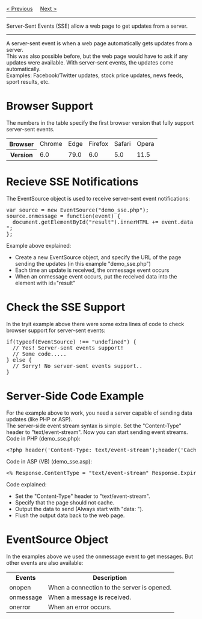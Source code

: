 <a href="/HTML/APIs/WebWorkers.md">&lt; Previous</a>
&nbsp;&nbsp;&nbsp;
<a href="/HTML/Timer.md">Next &gt;</a>
<hr>
Server-Sent Events (SSE) allow a web page to get updates from a server.
<hr>
A server-sent event is when a web page automatically gets updates from a server.
<br>
This was also possible before, but the web page would have to ask if any updates were available. With server-sent events, the updates come automatically.
<br>
Examples: Facebook/Twitter updates, stock price updates, news feeds, sport results, etc.
<h1>Browser Support</h1>
The numbers in the table specify the first browser version that fully support server-sent events.
<table class="ws-table-all notranslate">
  <tr>
    <th>Browser</th>
    <td>Chrome</td>
    <td>Edge</td>
    <td>Firefox</td>
    <td>Safari</td>
    <td>Opera</td>
  </tr>
  <tr>
    <th>Version</th>
    <td>6.0</td>
    <td>79.0</td>
    <td>6.0</td>
    <td>5.0</td>
    <td>11.5</td>
  </tr>
</table>
<h1>Recieve SSE Notifications</h1>
The EventSource object is used to receive server-sent event notifications:
<pre>
var source = new EventSource("demo_sse.php");
source.onmessage = function(event) {
  document.getElementById("result").innerHTML += event.data + "<br>";
};
</pre>
Example above explained:
<ul>
  <li>Create a new EventSource object, and specify the URL of the page sending the updates (in this example "demo_sse.php")</li>
  <li>Each time an update is received, the onmessage event occurs</li>
  <li>When an onmessage event occurs, put the received data into the element with id="result"</li>
</ul>
<h1>Check the SSE Support</h1>
In the tryit example above there were some extra lines of code to check browser support for server-sent events:
<pre>
if(typeof(EventSource) !== "undefined") {
  // Yes! Server-sent events support!
  // Some code.....
} else {
  // Sorry! No server-sent events support..
}
</pre>
<h1>Server-Side Code Example</h1>
For the example above to work, you need a server capable of sending data updates (like PHP or ASP).
<br>
The server-side event stream syntax is simple. Set the "Content-Type" header to "text/event-stream". Now you can start sending event streams.
<br>
Code in PHP (demo_sse.php):
<pre>&lt;?php header('Content-Type: text/event-stream');header('Cache-Control: no-cache');$time = date('r');echo "data: The server time is: {$time}\n\n";flush();?&gt;</pre>
Code in ASP (VB) (demo_sse.asp):
<pre>&lt;% Response.ContentType = "text/event-stream" Response.Expires = -1 Response.Write("data: The server time is: " & now()) Response.Flush() %&gt;</pre>
Code explained:
<ul>
  <li>Set the "Content-Type" header to "text/event-stream".</li>
  <li>Specify that the page should not cache.</li>
  <li>Output the data to send (Always start with "data: ").</li>
  <li>Flush the output data back to the web page.</li>
</ul>
<h1>EventSource Object</h1>
In the examples above we used the onmessage event to get messages. But other events are also available:
<table class="ws-table-all notranslate">
  <tr>
    <th>Events</th>
    <th>Description</th>
  </tr>
  <tr>
    <td>onopen</td>
    <td>When a connection to the server is opened.</td>
  </tr>
  <tr>
    <td>onmessage</td>
    <td>When a message is received.</td>
  </tr>
  <tr>
    <td>onerror</td>
    <td>When an error occurs.</td>
  </tr>
</table>
